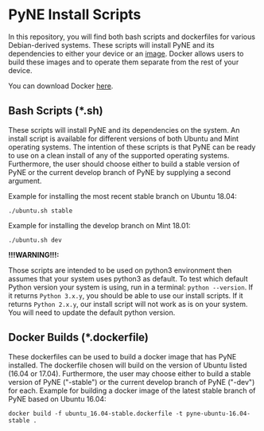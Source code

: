 PyNE Install Scripts
====================

In this repository, you will find both bash scripts and dockerfiles for various 
Debian-derived systems. These scripts will install PyNE and its dependencies to 
either your device or an [image](https://docs.docker.com/get-started/#images-and-containers). 
Docker allows users to build these images and to operate them separate from the rest of
your device.

You can download Docker [here](https://docs.docker.com/get-docker/).

Bash Scripts (*.sh)
-------------------

These scripts will install PyNE and its dependencies on the system.
An install script is available for different versions of both Ubuntu and
Mint operating systems. The intention of these
scripts is that PyNE can be ready to use on a clean install of any of
the supported operating systems. Furthermore, the user should choose either
to build a stable version of PyNE or the current develop
branch of PyNE by supplying a second argument. 

Example for installing the most recent stable branch on Ubuntu 18.04:

    ./ubuntu.sh stable
    
Example for installing the develop branch on Mint 18.01:
	
	./ubuntu.sh dev

**!!!WARNING!!!:** 

Those scripts are intended to be used on python3 environment then assumes that 
your system uses python3 as default.
To test which default Python version your system is using, run in a terminal:
`python --version`.
If it returns `Python 3.x.y`, you should be able to use our install scripts.
If it returns `Python 2.x.y`, our install 
script will not work as is on your system. You will need to update the default python 
version.

Docker Builds (*.dockerfile)
----------------------------

These dockerfiles can be used to build a docker image that has PyNE
installed. The dockerfile chosen will build on the version of Ubuntu
listed (16.04 or 17.04). Furthermore, the user may choose either
to build a stable version of PyNE ("-stable") or the current develop
branch of PyNE ("-dev") for each. Example for building a docker image
of the latest stable branch of PyNE based on Ubuntu 16.04:

    docker build -f ubuntu_16.04-stable.dockerfile -t pyne-ubuntu-16.04-stable .
